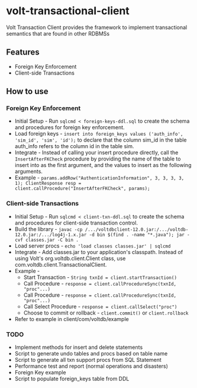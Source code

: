 # volt-transactional-client
Volt Transaction Client provides the framework to implement transactional semantics that are found in other RDBMSs

## Features
* Foreign Key Enforcement
* Client-side Transactions

## How to use

### Foreign Key Enforcement
* Initial Setup - Run `sqlcmd < foreign-keys-ddl.sql` to create the schema and procedures for foreign key enforcement.
* Load foreign keys - `insert into foreign_keys values ('auth_info', 'sim_id', 'sim', 'id');` to declare that the column sim_id in the table auth_info refers to the column id in the table sim.
* Integrate - Instead of calling your insert procedure directly, call the `InsertAfterFKCheck` procedure by providing the name of the table to insert into as the first argument, and the values to insert as the following arguments.
* Example - `params.addRow("AuthenticationInformation", 3, 3, 3, 3, 1);
		ClientResponse resp = client.callProcedure("InsertAfterFKCheck", params);`

### Client-side Transactions
* Initial Setup - Run `sqlcmd < client-txn-ddl.sql` to create the schema and procedures for client-side transaction control.
* Build the library - `javac -cp /.../voltdbclient-12.0.jar:/.../voltdb-12.0.jar:/.../log4j-1.x.jar -d bin $(find . -name "*.java"); jar -cvf classes.jar -C bin .`
* Load server procs - `echo 'load classes classes.jar' | sqlcmd`
* Integrate - Add classes.jar to your application's classpath. Instead of using Volt's org.voltdb.client.Client class, use com.voltdb.client.TransactionalClient.
* Example -
  * Start Transaction - `String txnId = client.startTransaction()`
  * Call Procedure - `response = client.callProcedureSync(txnId, "proc"...)`
  * Call Procedure - `response = client.callProcedureSync(txnId, "proc"...)`
  * Call Select Procedure - `response = client.callSelect("proc")`
  * Choose to commit or rollback - `client.commit()` or `client.rollback`
* Refer to example in client/com/voltdb/example

### TODO
* Implement methods for insert and delete statements
* Script to generate undo tables and procs based on table name
* Script to generate all txn support procs from SQL Statement
* Performance test and report (normal operations and disasters)
* Foreign Key example
* Script to populate foreign_keys table from DDL
